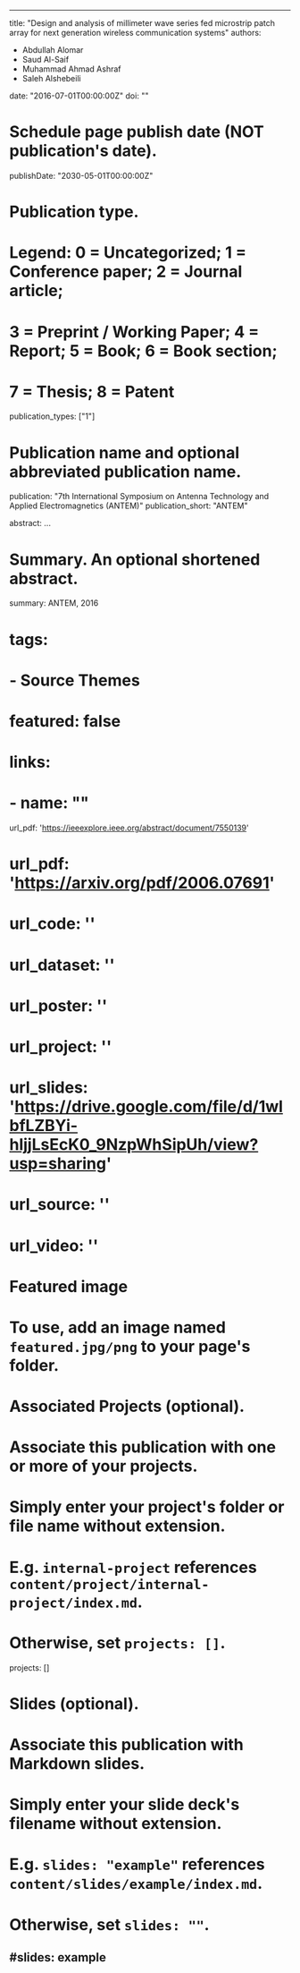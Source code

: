 
---
title: "Design and analysis of millimeter wave series fed microstrip patch array for next generation wireless communication systems"
authors:
- Abdullah Alomar
- Saud Al-Saif
- Muhammad Ahmad Ashraf
- Saleh Alshebeili

date: "2016-07-01T00:00:00Z"
doi: ""

# Schedule page publish date (NOT publication's date).
publishDate: "2030-05-01T00:00:00Z"

# Publication type.
# Legend: 0 = Uncategorized; 1 = Conference paper; 2 = Journal article;
# 3 = Preprint / Working Paper; 4 = Report; 5 = Book; 6 = Book section;
# 7 = Thesis; 8 = Patent
publication_types: ["1"]

# Publication name and optional abbreviated publication name.
publication: "7th International Symposium on Antenna Technology and Applied Electromagnetics (ANTEM)"
publication_short: "ANTEM"

abstract: ...

# Summary. An optional shortened abstract.
summary: ANTEM, 2016
# tags:
# - Source Themes
# featured: false

# links:
# - name: ""
url_pdf: 'https://ieeexplore.ieee.org/abstract/document/7550139'
# url_pdf: 'https://arxiv.org/pdf/2006.07691'
# url_code: ''
# url_dataset: ''
# url_poster: ''
# url_project: ''
# url_slides: 'https://drive.google.com/file/d/1wlbfLZBYi-hljjLsEcK0_9NzpWhSipUh/view?usp=sharing'
# url_source: ''
# url_video: ''

# Featured image
# To use, add an image named `featured.jpg/png` to your page's folder. 

# Associated Projects (optional).
#   Associate this publication with one or more of your projects.
#   Simply enter your project's folder or file name without extension.
#   E.g. `internal-project` references `content/project/internal-project/index.md`.
#   Otherwise, set `projects: []`.
projects: []

# Slides (optional).
#   Associate this publication with Markdown slides.
#   Simply enter your slide deck's filename without extension.
#   E.g. `slides: "example"` references `content/slides/example/index.md`.
#   Otherwise, set `slides: ""`.
#slides: example
---



